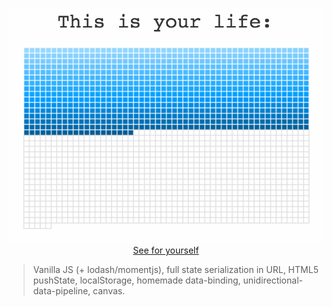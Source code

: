 <p align="center">
  <a href="https://fgribreau.github.io/this-is-your-life"><img src="/logo.png"/></a>
  <br/>
  <a href="https://fgribreau.github.io/this-is-your-life">See for yourself</a>
</p>

> Vanilla JS (+ lodash/momentjs), full state serialization in URL, HTML5 pushState, localStorage, homemade data-binding, unidirectional-data-pipeline, canvas.
